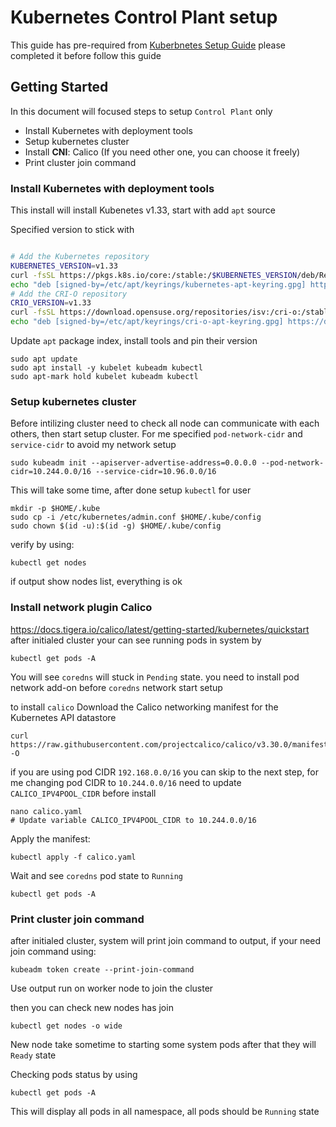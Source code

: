 # Kubernetes Control Plant setup

This guide has pre-required from [Kuberbnetes Setup Guide](Kubernetes%20Setup%20Guide.md) please completed it before follow this guide

## Getting Started

In this document will focused steps to setup `Control Plant` only

- Install Kubernetes with deployment tools
- Setup kubernetes cluster
- Install **CNI**: Calico (If you need other one, you can choose it freely)
- Print cluster join command

### Install Kubernetes with deployment tools

This install will install Kubenetes v1.33, start with add `apt` source

Specified version to stick with

```sh
```

```sh
# Add the Kubernetes repository
KUBERNETES_VERSION=v1.33
curl -fsSL https://pkgs.k8s.io/core:/stable:/$KUBERNETES_VERSION/deb/Release.key | sudo gpg --dearmor -o /etc/apt/keyrings/kubernetes-apt-keyring.gpg
echo "deb [signed-by=/etc/apt/keyrings/kubernetes-apt-keyring.gpg] https://pkgs.k8s.io/core:/stable:/$KUBERNETES_VERSION/deb/ /" | sudo tee /etc/apt/sources.list.d/kubernetes.list
# Add the CRI-O repository
CRIO_VERSION=v1.33
curl -fsSL https://download.opensuse.org/repositories/isv:/cri-o:/stable:/$CRIO_VERSION/deb/Release.key | sudo gpg --dearmor -o /etc/apt/keyrings/cri-o-apt-keyring.gpg
echo "deb [signed-by=/etc/apt/keyrings/cri-o-apt-keyring.gpg] https://download.opensuse.org/repositories/isv:/cri-o:/stable:/$CRIO_VERSION/deb/ /" | sudo tee /etc/apt/sources.list.d/cri-o.list
```

Update `apt` package index, install tools and pin their version

```shell
sudo apt update
sudo apt install -y kubelet kubeadm kubectl
sudo apt-mark hold kubelet kubeadm kubectl
```

### Setup kubernetes cluster

Before intilizing cluster need to check all node can communicate with each others, then start setup cluster. For me specified `pod-network-cidr` and `service-cidr` to avoid my network setup

```shell
sudo kubeadm init --apiserver-advertise-address=0.0.0.0 --pod-network-cidr=10.244.0.0/16 --service-cidr=10.96.0.0/16
```

This will take some time, after done setup `kubectl` for user

```shell
mkdir -p $HOME/.kube
sudo cp -i /etc/kubernetes/admin.conf $HOME/.kube/config
sudo chown $(id -u):$(id -g) $HOME/.kube/config
```

verify by using:

```shell
kubectl get nodes
```

if output show nodes list, everything is ok

### Install network plugin **Calico**

https://docs.tigera.io/calico/latest/getting-started/kubernetes/quickstart
after initialed cluster your can see running pods in system by

```shell
kubectl get pods -A
```

You will see `coredns` will stuck in `Pending` state. you need to install pod network add-on before `coredns` network start setup

to install `calico` Download the Calico networking manifest for the Kubernetes API datastore

```shell
curl https://raw.githubusercontent.com/projectcalico/calico/v3.30.0/manifests/calico.yaml -O
```

if you are using pod CIDR `192.168.0.0/16` you can skip to the next step, for me changing pod CIDR to `10.244.0.0/16` need to update `CALICO_IPV4POOL_CIDR` before install

```shell
nano calico.yaml
# Update variable CALICO_IPV4POOL_CIDR to 10.244.0.0/16
```

Apply the manifest:

```shell
kubectl apply -f calico.yaml
```

Wait and see `coredns` pod state to `Running`

```shell
kubectl get pods -A
```

### Print cluster join command

after initialed cluster, system will print join command to output, if your need join command using:

```shell
kubeadm token create --print-join-command
```

Use output run on worker node to join the cluster

then you can check new nodes has join 

```shell
kubectl get nodes -o wide
```

New node take sometime to starting some system pods after that they will `Ready` state

Checking pods status by using

```shell
kubectl get pods -A
```

This will display all pods in all namespace, all pods should be `Running` state